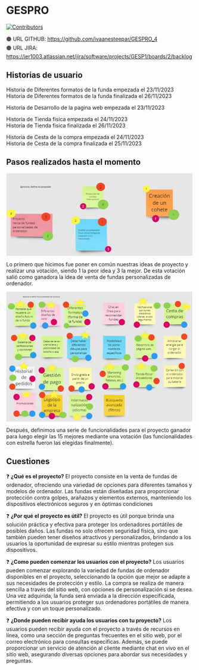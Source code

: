 # GESPRO
[![Contributors](https://img.shields.io/github/contributors/ivaanesteepar/GESPRO_4)](https://github.com/ivaanesteepar/GESPRO_4/graphs/contributors)

🟠 URL GITHUB: https://github.com/ivaanesteepar/GESPRO_4
<br>
🟠 URL JIRA: https://ier1003.atlassian.net/jira/software/projects/GESP1/boards/2/backlog

## Historias de usuario
Historia de Diferentes formatos de la funda empezada el 23/11/2023
<br>
Historia de Diferentes formatos de la funda finalizada el 26/11/2023

Historia de Desarrollo de la pagina web empezada el 23/11/2023

Historia de Tienda fisica empezada el 24/11/2023
<br>
Historia de Tienda fisica finalizada el 26/11/2023

Historia de Cesta de la compra empezada el 24/11/2023
<br>
Historia de Cesta de la compra finalizada el 25/11/2023

## Pasos realizados hasta el momento
<div style="display:flex; justify-content:space-between;">
    <img src="Captura.PNG" alt="Captura 1" width="500"/>
</div>

Lo primero que hicimos fue poner en común nuestras ideas de proyecto y realizar una votación, siendo 1 la peor idea y 3 la mejor.
De esta votación salió como ganadora la idea de venta de fundas personalizadas de ordenador.
<div style="display:flex; justify-content:space-between;">
    <img src="Captura2.PNG" alt="Captura 2" width="500"/>
</div>

Después, definimos una serie de funcionalidades para el proyecto ganador para luego elegir las 15 mejores mediante una votación (las funcionalidades con estrella fueron las elegidas finalmente).

## Cuestiones
❓ __¿Qué es el proyecto?__
El proyecto consiste en la venta de fundas de ordenador, ofreciendo una variedad de opciones para diferentes tamaños y modelos de ordenador. Las fundas están diseñadas para proporcionar protección contra golpes, arañazos y elementos externos, manteniendo los dispositivos electrónicos seguros y en óptimas condiciones

❓ __¿Por qué el proyecto es útil?__
El proyecto es útil porque brinda una solución práctica y efectiva para proteger los ordenadores portátiles de posibles daños. Las fundas no solo ofrecen seguridad física, sino que también pueden tener diseños atractivos y personalizados, brindando a los usuarios la oportunidad de expresar su estilo mientras protegen sus dispositivos.

❓ __¿Como pueden comenzar los usuarios con el proyecto?__
Los usuarios pueden comenzar explorando la variedad de fundas de ordenador disponibles en el proyecto, seleccionando la opción que mejor se adapte a sus necesidades de protección y estilo. La compra se realiza de manera sencilla a través del sitio web, con opciones de personalización si se desea. Una vez adquirida, la funda será enviada a la dirección especificada, permitiendo a los usuarios proteger sus ordenadores portátiles de manera efectiva y con un toque personalizado.

❓ __¿Donde pueden recibir ayuda los usuarios con tu proyecto?__
Los usuarios pueden recibir ayuda con el proyecto a través de recursos en línea, como una sección de preguntas frecuentes en el sitio web, por el correo electrónico para consultas específicas. Además, se puede proporcionar un servicio de atención al cliente mediante chat en vivo en el sitio web, asegurando diversas opciones para abordar sus necesidades y preguntas.


